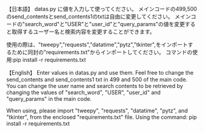 【日本語】
datas.py に値を入力して使ってください。
メインコードの499,500のsend_contentsとsend_contents1のtxtは自由に変更してください。
メインコードの"search_word"と"USER"と"user_id"と"query_params"の値を変更すると取得するユーザー名と検索内容を変更することができます。

使用の際は、"tweepy","requests","datatime","pytz","tkinter",をインポートするために同封の"requirements.txt"からインポートしてください。
コマンドの使用:pip install -r requirements.txt

【English】
Enter values in datas.py and use them.
Feel free to change the send_contents and send_contents1 txt in 499 and 500 of the main code.
You can change the user name and search contents to be retrieved by changing the values of "search_word", "USER", "user_id" and "query_params" in the main code.

When using, please import "tweepy", "requests", "datatime", "pytz", and "tkinter", from the enclosed "requirements.txt" file.
Using the command: pip install -r requirements.txt
